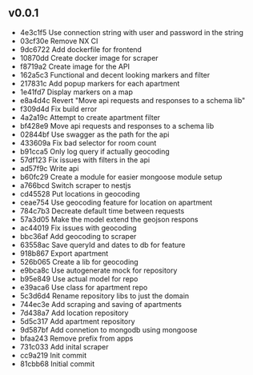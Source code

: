 ## v0.0.1

* 4e3c1f5 Use connection string with user and password in the string
* 03cf30e Remove NX CI
* 9dc6722 Add dockerfile for frontend
* 10870dd Create docker image for scraper
* f8719a2 Create image for the API
* 162a5c3 Functional and decent looking markers and filter
* 217831c Add popup markers for each apartment
* 1e41fd7 Display markers on a map
* e8a4d4c Revert "Move api requests and responses to a schema lib"
* f309d4d Fix build error
* 4a2a19c Attempt to create apartment filter
* bf428e9 Move api requests and responses to a schema lib
* 02844bf Use swagger as the path for the api
* 433609a Fix bad selector for room count
* b91cca5 Only log query if actually geocoding
* 57df123 Fix issues with filters in the api
* ad57f9c Write api
* b60fc29 Create a module for easier mongoose module setup
* a766bcd Switch scraper to nestjs
* cd45528 Put locations in geocoding
* ceae754 Use geocoding feature for location on apartment
* 784c7b3 Decreate default time between requests
* 57a3d05 Make the model extend the geojson respons
* ac44019 Fix issues with geocoding
* bbc36af Add geocoding to scraper
* 63558ac Save queryId and dates to db for feature
* 918b867 Export apartment
* 526b065 Create a lib for geocoding
* e9bca8c Use autogenerate mock for repository
* b95e849 Use actual model for repo
* e39aca6 Use class for apartment repo
* 5c3d6d4 Rename repository libs to just the domain
* 744ec3e Add scraping and saving of apartments
* 7d438a7 Add location repository
* 5d5c317 Add apartment repository
* 9d587bf Add connetion to mongodb using mongoose
* bfaa243 Remove prefix from apps
* 731c033 Add inital scraper
* cc9a219 Init commit
* 81cbb68 Initial commit

